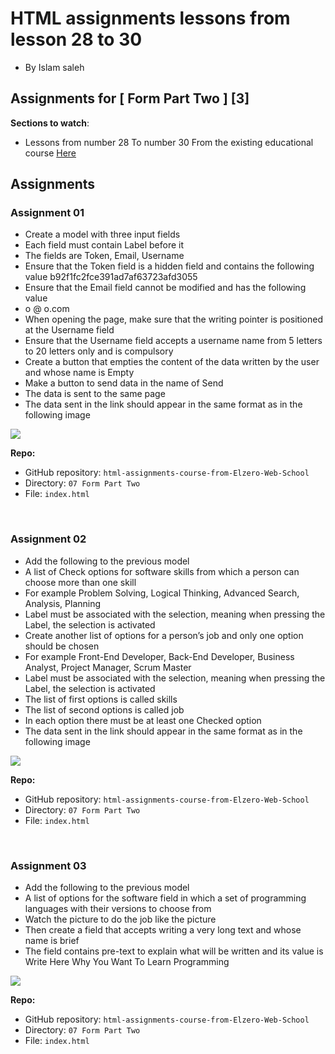 # HTML assignments lessons from lesson 28 to 30

- By Islam saleh

## Assignments for [ Form Part Two ] [3]

**Sections to watch**:

- Lessons from number 28 To number 30 From the existing educational course [Here](https://www.youtube.com/playlist?list=PLDoPjvoNmBAw_t_XWUFbBX-c9MafPk9ji)

## Assignments

### Assignment 01

- Create a model with three input fields
- Each field must contain Label before it
- The fields are Token, Email, Username
- Ensure that the Token field is a hidden field and contains the following value b92f1fc2fce391ad7af63723afd3055
- Ensure that the Email field cannot be modified and has the following value
- o @ o.com
- When opening the page, make sure that the writing pointer is positioned at the Username field
- Ensure that the Username field accepts a username name from 5 letters to 20 letters only and is compulsory
- Create a button that empties the content of the data written by the user and whose name is Empty
- Make a button to send data in the name of Send
- The data is sent to the same page
- The data sent in the link should appear in the same format as in the following image

![](https://elzero.org/wp-content/uploads/2021/01/html-form-assignment-28-30.png)

**Repo:**

- GitHub repository: `html-assignments-course-from-Elzero-Web-School`
- Directory: `07 Form Part Two`
- File: `index.html`

<br />

### Assignment 02

- Add the following to the previous model
- A list of Check options for software skills from which a person can choose more than one skill
- For example Problem Solving, Logical Thinking, Advanced Search, Analysis, Planning
- Label must be associated with the selection, meaning when pressing the Label, the selection is activated
- Create another list of options for a person’s job and only one option should be chosen
- For example Front-End Developer, Back-End Developer, Business Analyst, Project Manager, Scrum Master
- Label must be associated with the selection, meaning when pressing the Label, the selection is activated
- The list of first options is called skills
- The list of second options is called job
- In each option there must be at least one Checked option
- The data sent in the link should appear in the same format as in the following image

![](https://elzero.org/wp-content/uploads/2021/01/html-form-assignment-28-30-img2.png)

**Repo:**

- GitHub repository: `html-assignments-course-from-Elzero-Web-School`
- Directory: `07 Form Part Two`
- File: `index.html`

<br />

### Assignment 03

- Add the following to the previous model
- A list of options for the software field in which a set of programming languages with their versions to choose from
- Watch the picture to do the job like the picture
- Then create a field that accepts writing a very long text and whose name is brief
- The field contains pre-text to explain what will be written and its value is Write Here Why You Want To Learn Programming

![](https://elzero.org/wp-content/uploads/2021/01/html-form-assignment-28-30-3.png)

**Repo:**

- GitHub repository: `html-assignments-course-from-Elzero-Web-School`
- Directory: `07 Form Part Two`
- File: `index.html`
